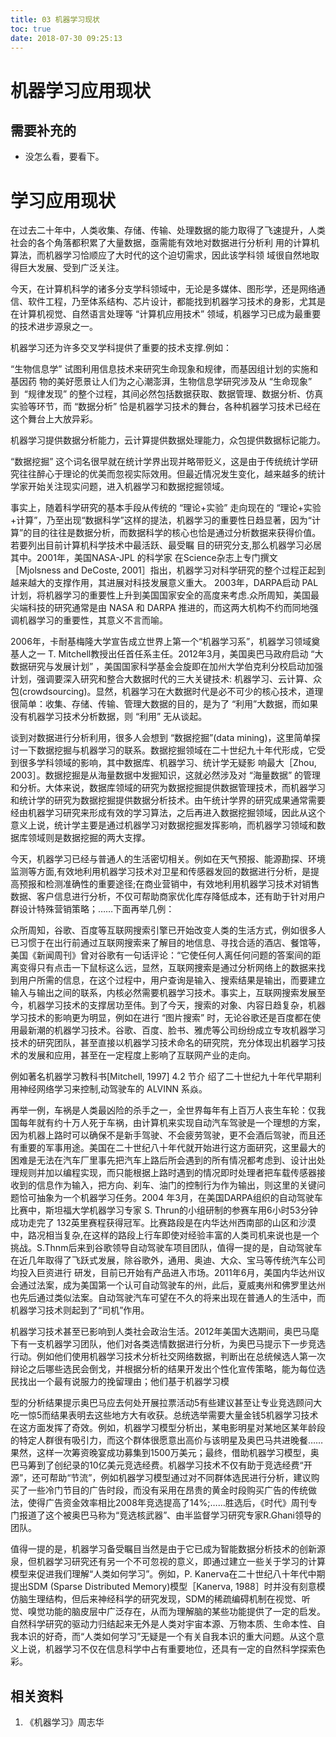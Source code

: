 ```yaml
---
title: 03 机器学习现状
toc: true
date: 2018-07-30 09:25:13
---
```

# 机器学习应用现状


## 需要补充的

- 没怎么看，要看下。


# 学习应用现状


在过去二十年中，人类收集、存储、传输、处理数据的能力取得了飞速提升，人类社会的各个角落都积累了大量数据，亟需能有效地对数据进行分析利 用的计算机算法，而机器学习恰顺应了大时代的这个迫切需求，因此该学科领 域很自然地取得巨大发展、受到广泛关注。

今天，在计算机科学的诸多分支学科领域中，无论是多媒体、图形学，还是网络通信、软件工程，乃至体系结构、芯片设计，都能找到机器学习技术的身影，尤其是在计算机视觉、自然语言处理等 “计算机应用技术” 领域，机器学习已成为最重要的技术进步源泉之一。

机器学习还为许多交叉学科提供了重要的技术支撑.例如：

“生物信息学” 试图利用信息技术来研究生命现象和规律，而基因组计划的实施和基因药 物的美好愿景让人们为之心潮澎湃，生物信息学研究涉及从 “生命现象” 到  “规律发现” 的整个过程，其间必然包括数据获取、数据管理、数据分析、仿真实验等环节，而 “数据分析” 恰是机器学习技术的舞台，各种机器学习技术已经在这个舞台上大放异彩。

机器学习提供数据分析能力，云计算提供数据处理能力，众包提供数据标记能力。

“数据挖掘” 这个词名很早就在统计学界出现并略带贬义，这是由于传统统计学研究往往醉心于理论的优美而忽视实际效用。但最近情况发生变化，越来越多的统计学家开始关注现实问题，进入机器学习和数据挖掘领域。

事实上，随着科学研究的基本手段从传统的 “理论+实验” 走向现在的 “理论+实验+计算”，乃至出现“数据科学”这样的提法，机器学习的重要性日趋显著，因为“计算”的目的往往是数据分析，而数据科学的核心也恰是通过分析数据来获得价值。若要列出目前计算机科学技术中最活跃、最受瞩 目的研究分支,那么机器学习必居其中。2001年，美国NASA-JPL 的科学家 在Science杂志上专门撰文［Mjolsness and DeCoste, 2001］指出，机器学习对科学研究的整个过程正起到越来越大的支撑作用，其进展对科技发展意义重大。 2003年，DARPA启动 PAL计划，将机器学习的重要性上升到美国国家安全的高度来考虑.众所周知，美国最尖端科技的研究通常是由 NASA 和 DARPA 推进的，而这两大机构不约而同地强调机器学习的重要性，其意义不言而喻。

2006年，卡耐基梅隆大学宣告成立世界上第一个“机器学习系”，机器学习领域奠基人之一 T. Mitchell教授出任首任系主任。2012年3月，美国奥巴马政府启动 “大数据研究与发展计划” ，美国国家科学基金会旋即在加州大学伯克利分校启动加强计划，强调要深入研究和整合大数据时代的三大关键技术: 机器学习、云计算、众包(crowdsourcing)。显然，机器学习在大数据时代是必不可少的核心技术，道理很简单：收集、存储、传输、管理大数据的目的，是为了 “利用”大数据，而如果没有机器学习技术分析数据，则 “利用” 无从谈起。

谈到对数据进行分析利用，很多人会想到 “数据挖掘”(data mining)，这里简单探讨一下数据挖掘与机器学习的联系。数据挖掘领域在二十世纪九十年代形成，它受到很多学科领域的影响，其中数据库、机器学习、统计学无疑影 响最大［Zhou, 2003］。数据挖掘是从海量数据中发掘知识，这就必然涉及对 “海量数据” 的管理和分析。大体来说，数据库领域的研究为数据挖掘提供数据管理技术，而机器学习和统计学的研究为数据挖掘提供数据分析技术。由午统计学界的研究成果通常需要经由机器学习研究来形成有效的学习算法，之后再进入数据挖掘领域，因此从这个意义上说，统计学主要是通过机器学习对数据挖掘发挥影响，而机器学习领域和数据库领域则是数据挖掘的两大支撑。

今天，机器学习已经与普通人的生活密切相关。例如在天气预报、能源勘探、环境监测等方面,有效地利用机器学习技术对卫星和传感器发回的数据进行分析，是提高预报和检测准确性的重要途径;在商业营销中，有效地利用机器学习技术对销售数据、客户信息进行分析，不仅可帮助商家优化库存降低成本，还有助于针对用户群设计特殊营销策略；……下面再举几例：

众所周知，谷歌、百度等互联网搜索引擎已开始改变人类的生活方式，例如很多人已习惯于在出行前通过互联网搜索来了解目的地信息、寻找合适的酒店、餐馆等，美国《新闻周刊》曾对谷歌有一句话评论：“它使任何人离任何问题的答案间的距离变得只有点击一下鼠标这么远，显然，互联网捜索是通过分析网络上的数据来找到用户所需的信息，在这个过程中，用户查询是输入、搜索结果是输出，而要建立输入与输出之间的联系，内核必然需要机器学习技术。事实上，互联网搜索发展至今，机器学习技术的支撑居功至伟。到了今天，搜索的对象、内容日趋复杂，机器学习技术的影响更为明显，例如在进行 “图片搜索” 时，无论谷歌还是百度都在使用最新潮的机器学习技术。谷歌、百度、脸书、雅虎等公司纷纷成立专攻机器学习技术的研究团队，甚至直接以机器学习技术命名的研究院，充分体现出机器学习技术的发展和应用，甚至在一定程度上影响了互联网产业的走向。

例如著名机器学习教科书[Mitchell, 1997] 4.2 节介 绍了二十世纪九十年代早期利用神经网络学习来控制,动驾驶车的 ALVINN 系焱。

再举一例，车祸是人类最凶险的杀手之一，全世界每年有上百万人丧生车轮：仅我国每年就有约十万人死于车祸，由计算机来实现自动汽车驾驶是一个理想的方案，因为机器上路时可以确保不是新手驾驶、不会疲劳驾驶，更不会酒后驾驶，而且还有重要的军事用途。美国在二十世纪八十年代就开始进行这方面研究，这里最大的困难是无法在汽车厂里事先把汽车上路后所会遇到的所有情况都考虑到、设计出处理规则并加以编程实现，而只能根据上路时遇到的情况即时处理者把车载传感器接收到的信息作为输入，把方向、刹车、油门的控制行为作为输出，则这里的关键问题恰可抽象为一个机器学习任务。2004 年3月，在美国DARPA组织的自动驾驶车比赛中，斯坦福大学机器学习专家 S. Thrun的小组研制的参赛车用6小时53分钟成功走完了 132英里赛程获得冠军。比赛路段是在内华达州西南部的山区和沙漠中，路况相当复杂,在这样的路段上行车即使对经验丰富的人类司机来说也是一个挑战。S.Thnm后来到谷歌领导自动驾驶车项目团队，值得一提的是，自动驾驶车在近几年取得了飞跃式发展，除谷歌外，通用、奥迪、大众、宝马等传统汽车公司均投入巨资进行 研发，目前已开始有产品进入市场。2011年6月，美国内华达州议会通过法案，成为美国第一个认可自动驾驶车的州，此后，夏威夷州和佛罗里达州也先后通过类似法案。自动驾驶汽车可望在不久的将来出现在普通人的生活中，而机器学习技术则起到了“司机”作用。

机器学习技术甚至已影响到人类社会政治生活。2012年美国大选期间，奥巴马麾下有一支机器学习团队，他们对各类选情数据进行分析，为奥巴马提示下一步竞选行动。例如他们使用机器学习技术分析社交网络数据，判断出在总统候选人第一次辩论之后哪些选民会倒戈，并根据分析的结果开发出个性化宣传策略，能为每位选民找出一个最有说服力的挽留理由；他们基于机器学习模

型的分析结果提示奥巴马应去何处开展拉票活动5有些建议甚至让专业竞选顾问大吃一惊5而结果表明去这些地方大有收获。总统选举需要大量金钱5机器学习技术在这方面发挥了奇效。例如，机器学习模型分析出，某电影明星对某地区某年龄段的特定人群很有吸引力，而这个群体很愿意出高价与该明星及奥巴马共进晚餐……果然，这样一次筹资晚宴成功募集到1500万美元；最终，借助机器学习模型，奥巴马筹到了创纪录的10亿美元竞选经费。机器学习技术不仅有助于竞选经费“开源”，还可帮助“节流”，例如机器学习模型通过对不同群体选民进行分析，建议购买了一些冷门节目的广告时段，而没有采用在昂贵的黄金时段购买广告的传统做法，使得广告资金效率相比2008年竞选提高了14%;……胜选后，《时代》周刊专门报道了这个被奥巴马称为“竞选核武器”、由半监督学习研究专家R.Ghani领导的团队。

值得一提的是，机器学习备受瞩目当然是由于它已成为智能数据分析技术的创新源泉，但机器学习研究还有另一个不可忽视的意义，即通过建立一些关于学习的计算模型来促进我们理解“人类如何学习”。例如，P. Kanerva在二十世纪八十年代中期提出SDM (Sparse Distributed Memory)模型［Kanerva, 1988］时并没有刻意模仿脑生理结构，但后来神经科学的研究发现，SDM的稀疏编碍机制在视觉、听觉、嗅觉功能的脑皮层中广泛存在，从而为理解脑的某些功能提供了一定的启发。自然科学研究的驱动力归结起来无外是人类对宇宙本源、万物本质、生命本性、自我本识的好奇，而“人类如何学习”无疑是一个有关自我本识的重大问题。从这个意义上说，机器学习不仅在信息科学中占有重要地位，还具有一定的自然科学探索色彩。



## 相关资料

1. 《机器学习》周志华
